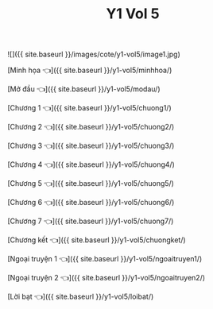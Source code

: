 ﻿---
layout: post
title: Y1 Vol 5
---

![]({{ site.baseurl }}/images/cote/y1-vol5/image1.jpg)

[Minh họa 👈]({{ site.baseurl }}/y1-vol5/minhhoa/)

[Mở đầu 👈]({{ site.baseurl }}/y1-vol5/modau/)

[Chương 1 👈]({{ site.baseurl }}/y1-vol5/chuong1/)

[Chương 2 👈]({{ site.baseurl }}/y1-vol5/chuong2/)

[Chương 3 👈]({{ site.baseurl }}/y1-vol5/chuong3/)

[Chương 4 👈]({{ site.baseurl }}/y1-vol5/chuong4/)

[Chương 5 👈]({{ site.baseurl }}/y1-vol5/chuong5/)

[Chương 6 👈]({{ site.baseurl }}/y1-vol5/chuong6/)

[Chương 7 👈]({{ site.baseurl }}/y1-vol5/chuong7/)

[Chương kết 👈]({{ site.baseurl }}/y1-vol5/chuongket/)

[Ngoại truyện 1 👈]({{ site.baseurl }}/y1-vol5/ngoaitruyen1/)

[Ngoại truyện 2 👈]({{ site.baseurl }}/y1-vol5/ngoaitruyen2/)

[Lời bạt 👈]({{ site.baseurl }}/y1-vol5/loibat/)
